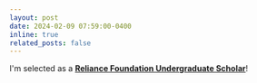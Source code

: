 ```yaml
---
layout: post
date: 2024-02-09 07:59:00-0400
inline: true
related_posts: false
---
```


I'm selected as a **[Reliance Foundation Undergraduate Scholar](https://reliancefoundation.org/ug-scholarships-2023-24-results#:~:text=Giving%20wings%20to%205%2C000%20more,Scholarships%202023%2D24%20results%20announced&text=Mumbai%2C%20February%2009%2C%202024%3A,for%20which%20were%20announced%20today.)**!
